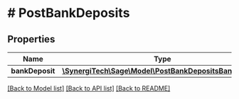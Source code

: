 # # PostBankDeposits

## Properties

Name | Type | Description | Notes
------------ | ------------- | ------------- | -------------
**bankDeposit** | [**\SynergiTech\Sage\Model\PostBankDepositsBankDeposit**](PostBankDepositsBankDeposit.md) |  |

[[Back to Model list]](../../README.md#models) [[Back to API list]](../../README.md#endpoints) [[Back to README]](../../README.md)
